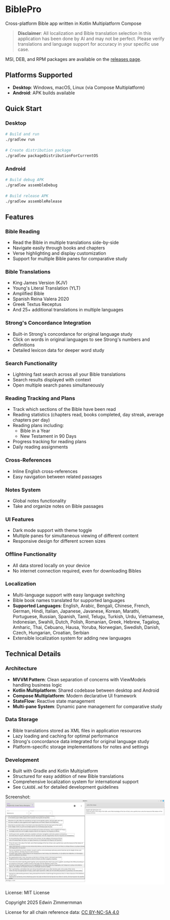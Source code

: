 # BiblePro

Cross-platform Bible app written in Kotlin Multiplatform Compose

> **Disclaimer**: All localization and Bible translation selection in this application has been done by AI and may not be perfect. Please verify translations and language support for accuracy in your specific use case.

MSI, DEB, and RPM packages are available on the [releases page](releases).

## Platforms Supported
- **Desktop**: Windows, macOS, Linux (via Compose Multiplatform)
- **Android**: APK builds available

## Quick Start

### Desktop
```bash
# Build and run
./gradlew run

# Create distribution package
./gradlew packageDistributionForCurrentOS
```

### Android
```bash
# Build debug APK
./gradlew assembleDebug

# Build release APK
./gradlew assembleRelease
```

## Features

### Bible Reading
- Read the Bible in multiple translations side-by-side
- Navigate easily through books and chapters
- Verse highlighting and display customization
- Support for multiple Bible panes for comparative study

### Bible Translations
- King James Version (KJV)
- Young's Literal Translation (YLT)
- Amplified Bible
- Spanish Reina Valera 2020
- Greek Textus Receptus
- And 25+ additional translations in multiple languages

### Strong's Concordance Integration
- Built-in Strong's concordance for original language study
- Click on words in original languages to see Strong's numbers and definitions
- Detailed lexicon data for deeper word study

### Search Functionality
- Lightning fast search across all your Bible translations
- Search results displayed with context
- Open multiple search panes simultaneously

### Reading Tracking and Plans
- Track which sections of the Bible have been read
- Reading statistics (chapters read, books completed, day streak, average chapters per day)
- Reading plans including:
  - Bible in a Year
  - New Testament in 90 Days
- Progress tracking for reading plans
- Daily reading assignments

### Cross-References
- Inline English cross-references
- Easy navigation between related passages

### Notes System
- Global notes functionality
- Take and organize notes on Bible passages

### UI Features
- Dark mode support with theme toggle
- Multiple panes for simultaneous viewing of different content
- Responsive design for different screen sizes

### Offline Functionality
- All data stored locally on your device
- No internet connection required, even for downloading Bibles

### Localization
- Multi-language support with easy language switching
- Bible book names translated for supported languages
- **Supported Languages**: English, Arabic, Bengali, Chinese, French, German, Hindi, Italian, Japanese, Javanese, Korean, Marathi, Portuguese, Russian, Spanish, Tamil, Telugu, Turkish, Urdu, Vietnamese, Indonesian, Swahili, Dutch, Polish, Romanian, Greek, Hebrew, Tagalog, Amharic, Thai, Cebuano, Hausa, Yoruba, Norwegian, Swedish, Danish, Czech, Hungarian, Croatian, Serbian
- Extensible localization system for adding new languages

## Technical Details

### Architecture
- **MVVM Pattern**: Clean separation of concerns with ViewModels handling business logic
- **Kotlin Multiplatform**: Shared codebase between desktop and Android
- **Compose Multiplatform**: Modern declarative UI framework
- **StateFlow**: Reactive state management
- **Multi-pane System**: Dynamic pane management for comparative study

### Data Storage
- Bible translations stored as XML files in application resources
- Lazy loading and caching for optimal performance
- Strong's concordance data integrated for original language study
- Platform-specific storage implementations for notes and settings

### Development
- Built with Gradle and Kotlin Multiplatform
- Structured for easy addition of new Bible translations
- Comprehensive localization system for international support
- See `CLAUDE.md` for detailed development guidelines

Screenshot:
![img.png](img.png)

License:  MIT License

Copyright 2025 Edwin Zimmermman

License for all chain reference data:  [ CC BY-NC-SA 4.0 ](https://creativecommons.org/licenses/by-nc-sa/4.0/?ref=chooser-v1)
